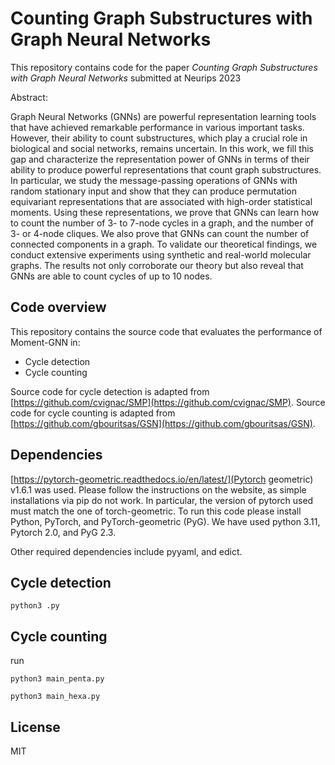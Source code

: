 # Counting Graph Substructures with Graph Neural Networks

This repository contains code for the paper *Counting Graph Substructures with Graph Neural Networks* submitted at Neurips 2023 

Abstract:

Graph Neural Networks (GNNs) are powerful representation learning tools that have achieved remarkable performance in various important tasks. However, their ability to count substructures, which play a crucial role in biological and social networks, remains uncertain. In this work, we fill this gap and characterize the representation power of GNNs in terms of their ability to produce powerful representations that count graph substructures. In particular, we study the message-passing operations of GNNs with random stationary input and show that they can produce permutation equivariant representations that are associated with high-order statistical moments. Using these representations, we prove that GNNs can learn how to count the number of 3- to 7-node cycles in a graph, and the number of 3- or 4-node cliques. We also prove that GNNs can count the number of connected components in a graph. To validate our theoretical findings, we conduct extensive experiments using synthetic and real-world molecular graphs. The results not only corroborate our theory but also reveal that GNNs are able to count cycles of up to 10 nodes.

## Code overview

This repository contains the source code that evaluates the performance of Moment-GNN in:

  - Cycle detection
  - Cycle counting

Source code for cycle detection is adapted from [https://github.com/cvignac/SMP](https://github.com/cvignac/SMP).
Source code for cycle counting is adapted from [https://github.com/gbouritsas/GSN](https://github.com/gbouritsas/GSN).


## Dependencies
[https://pytorch-geometric.readthedocs.io/en/latest/](Pytorch geometric) v1.6.1 was used. Please follow the instructions on the
website, as simple installations via pip do not work. In particular, the version of pytorch used must match the one of torch-geometric.
To run this code please install Python, PyTorch, and PyTorch-geometric (PyG).
We have used python 3.11, Pytorch 2.0, and PyG 2.3. 

Other required dependencies include pyyaml, and edict.


## Cycle detection

```
python3 .py
```

## Cycle counting
run
```
python3 main_penta.py
```
```
python3 main_hexa.py
```




## License
MIT
